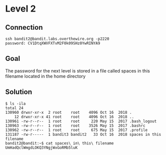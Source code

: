 # Level 2
## Connection
~~~~
ssh bandit2@bandit.labs.overthewire.org -p2220
password: CV1DtqXWVFXTvM2F0k09SHz0YwRINYA9
~~~~
## Goal
The password for the next level is stored in a file called spaces in this filename located in the home directory
## Solution
~~~~
$ ls -ila
total 24
130960 drwxr-xr-x  2 root    root    4096 Oct 16  2018 .
    12 drwxr-xr-x 41 root    root    4096 Oct 16  2018 ..
130961 -rw-r--r--  1 root    root     220 May 15  2017 .bash_logout
130963 -rw-r--r--  1 root    root    3526 May 15  2017 .bashrc
130962 -rw-r--r--  1 root    root     675 May 15  2017 .profile
131187 -rw-r-----  1 bandit3 bandit2   33 Oct 16  2018 spaces in this filename
bandit2@bandit:~$ cat spaces\ in\ this\ filename 
UmHadQclWmgdLOKQ3YNgjWxGoRMb5luK
~~~~

